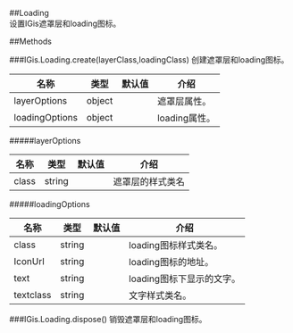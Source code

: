 ##Loading  
设置IGis遮罩层和loading图标。  
  
##Methods  
  
###IGis.Loading.create(layerClass,loadingClass)
创建遮罩层和loading图标。

名称|类型|默认值|介绍  
-|-|-|-
<a herf="#layerOptions">layerOptions</a>|object||遮罩层属性。  
<a herf="#loadingOptions">loadingOptions</a>|object||loading属性。  
  
  
#####<a name="layerOptions">layerOptions</a>  

名称|类型|默认值|介绍  
--|--|--|- 
class|string||遮罩层的样式类名
  
#####<a name="loadingOptions">loadingOptions</a>  
  
名称|类型|默认值|介绍  
-|-|-|-  
class|string||loading图标样式类名。  
IconUrl|string||loading图标的地址。  
text|string||loading图标下显示的文字。  
textclass|string||文字样式类名。    

###IGis.Loading.dispose() 
销毁遮罩层和loading图标。 

 


    
    
   





